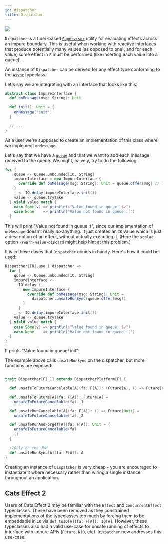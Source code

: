 ```yaml
---
id: dispatcher
title: Dispatcher
---
```


![](assets/dispatcher.jpeg)

`Dispatcher` is a fiber-based [`Supervisor`](https://typelevel.org/cats-effect/docs/std/supervisor) utility for evaluating effects across an impure boundary. This is useful when working with reactive interfaces that produce potentially many values (as opposed to one), and for each value, some effect in `F` must be performed (like inserting each value into a queue).

An instance of `Dispatcher` can be derived for any effect type conforming to the [`Async`](https://typelevel.org/cats-effect/docs/typeclasses/async) typeclass.


Let's say we are integrating with an interface that looks like this:

```scala
abstract class ImpureInterface {
  def onMessage(msg: String): Unit

  def init(): Unit = {
    onMessage("init")
  }

  // ...
}
```

As a user we're supposed to create an implementation of this class where we implement `onMessage`.

Let's say that we have a [`queue`](https://typelevel.org/cats-effect/docs/std/queue) and that we want to add each message received to the queue. We might,
naively, try to do the following

```scala
for {
    queue <- Queue.unbounded[IO, String]
    impureInterface = new ImpureInterface {
      override def onMessage(msg: String): Unit = queue.offer(msg) // This returns an IO, so nothing really happens!
    }
    _ <- IO.delay(impureInterface.init())
    value <- queue.tryTake
  } yield value match {
    case Some(v) => println(s"Value found in queue! $v")
    case None    => println("Value not found in queue :(")
  }
```

This will print "Value not found in queue :(", since our implementation of `onMessage` 
doesn't really *do* anything. It just creates an `IO` value which is just a description of an effect,
without actually executing it. (Here the `scalac` option `-Ywarn-value-discard` might help hint at this problem.)

It is in these cases that `Dispatcher` comes in handy. Here's how it could be used:

```scala
Dispatcher[IO].use { dispatcher =>
  for {
    queue <- Queue.unbounded[IO, String]
    impureInterface <-
      IO.delay {
        new ImpureInterface {
          override def onMessage(msg: String): Unit =
            dispatcher.unsafeRunSync(queue.offer(msg))
        }
      }
    _ <- IO.delay(impureInterface.init())
    value <- queue.tryTake
  } yield value match {
    case Some(v) => println(s"Value found in queue! $v")
    case None    => println("Value not found in queue :(")
  }
}
```

It prints "Value found in queue! init"!

The example above calls `unsafeRunSync` on the dispatcher, but more functions are exposed:

```scala

trait Dispatcher[F[_]] extends DispatcherPlatform[F] {

  def unsafeToFutureCancelable[A](fa: F[A]): (Future[A], () => Future[Unit])

  def unsafeToFuture[A](fa: F[A]): Future[A] =
    unsafeToFutureCancelable(fa)._1

  def unsafeRunCancelable[A](fa: F[A]): () => Future[Unit] =
    unsafeToFutureCancelable(fa)._2

  def unsafeRunAndForget[A](fa: F[A]): Unit = {
    unsafeToFutureCancelable(fa)
    ()
  }

  //Only on the JVM
  def unsafeRunSync[A](fa: F[A]): A
}
```

Creating an instance of `Dispatcher` is very cheap - you are encouraged to instantiate it 
where necessary rather than wiring a single instance throughout an application.


## Cats Effect 2

Users of Cats Effect 2 may be familiar with the `Effect` and `ConcurrentEffect`
typeclasses. These have been removed as they constrained implementations of the
typeclasses too much by forcing them to be embeddable in `IO` via `def
toIO[A](fa: F[A]): IO[A]`. However, these typeclasses also had a valid use-case
for unsafe running of effects to interface with impure APIs (`Future`, `NIO`,
etc). `Dispatcher` now addresses this use-case.
